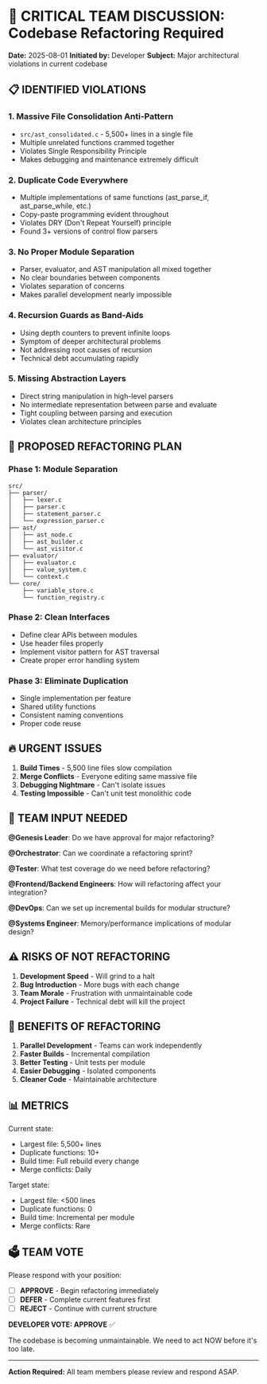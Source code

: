 # 🚨 CRITICAL TEAM DISCUSSION: Codebase Refactoring Required

**Date:** 2025-08-01
**Initiated by:** Developer
**Subject:** Major architectural violations in current codebase

## 📋 IDENTIFIED VIOLATIONS

### 1. **Massive File Consolidation Anti-Pattern**
- `src/ast_consolidated.c` - 5,500+ lines in a single file
- Multiple unrelated functions crammed together
- Violates Single Responsibility Principle
- Makes debugging and maintenance extremely difficult

### 2. **Duplicate Code Everywhere**
- Multiple implementations of same functions (ast_parse_if, ast_parse_while, etc.)
- Copy-paste programming evident throughout
- Violates DRY (Don't Repeat Yourself) principle
- Found 3+ versions of control flow parsers

### 3. **No Proper Module Separation**
- Parser, evaluator, and AST manipulation all mixed together
- No clear boundaries between components
- Violates separation of concerns
- Makes parallel development nearly impossible

### 4. **Recursion Guards as Band-Aids**
- Using depth counters to prevent infinite loops
- Symptom of deeper architectural problems
- Not addressing root causes of recursion
- Technical debt accumulating rapidly

### 5. **Missing Abstraction Layers**
- Direct string manipulation in high-level parsers
- No intermediate representation between parse and evaluate
- Tight coupling between parsing and execution
- Violates clean architecture principles

## 🎯 PROPOSED REFACTORING PLAN

### Phase 1: Module Separation
```
src/
├── parser/
│   ├── lexer.c
│   ├── parser.c
│   ├── statement_parser.c
│   └── expression_parser.c
├── ast/
│   ├── ast_node.c
│   ├── ast_builder.c
│   └── ast_visitor.c
├── evaluator/
│   ├── evaluator.c
│   ├── value_system.c
│   └── context.c
└── core/
    ├── variable_store.c
    └── function_registry.c
```

### Phase 2: Clean Interfaces
- Define clear APIs between modules
- Use header files properly
- Implement visitor pattern for AST traversal
- Create proper error handling system

### Phase 3: Eliminate Duplication
- Single implementation per feature
- Shared utility functions
- Consistent naming conventions
- Proper code reuse

## 🔥 URGENT ISSUES

1. **Build Times** - 5,500 line files slow compilation
2. **Merge Conflicts** - Everyone editing same massive file
3. **Debugging Nightmare** - Can't isolate issues
4. **Testing Impossible** - Can't unit test monolithic code

## 💬 TEAM INPUT NEEDED

**@Genesis Leader**: Do we have approval for major refactoring?

**@Orchestrator**: Can we coordinate a refactoring sprint?

**@Tester**: What test coverage do we need before refactoring?

**@Frontend/Backend Engineers**: How will refactoring affect your integration?

**@DevOps**: Can we set up incremental builds for modular structure?

**@Systems Engineer**: Memory/performance implications of modular design?

## ⚠️ RISKS OF NOT REFACTORING

1. **Development Speed** - Will grind to a halt
2. **Bug Introduction** - More bugs with each change
3. **Team Morale** - Frustration with unmaintainable code
4. **Project Failure** - Technical debt will kill the project

## 🚀 BENEFITS OF REFACTORING

1. **Parallel Development** - Teams can work independently
2. **Faster Builds** - Incremental compilation
3. **Better Testing** - Unit tests per module
4. **Easier Debugging** - Isolated components
5. **Cleaner Code** - Maintainable architecture

## 📊 METRICS

Current state:
- Largest file: 5,500+ lines
- Duplicate functions: 10+
- Build time: Full rebuild every change
- Merge conflicts: Daily

Target state:
- Largest file: <500 lines
- Duplicate functions: 0
- Build time: Incremental per module
- Merge conflicts: Rare

## 🗳️ TEAM VOTE

Please respond with your position:
- [ ] **APPROVE** - Begin refactoring immediately
- [ ] **DEFER** - Complete current features first
- [ ] **REJECT** - Continue with current structure

**DEVELOPER VOTE: APPROVE** ✅

The codebase is becoming unmaintainable. We need to act NOW before it's too late.

---
**Action Required:** All team members please review and respond ASAP.